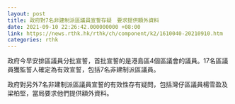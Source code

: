 ```yaml
---
layout: post
title: 政府對7名非建制派區議員宣誓存疑　要求提供額外資料
date: 2021-09-10 22:26:42.000000000 +08:00
link: https://news.rthk.hk/rthk/ch/component/k2/1610040-20210910.htm
categories: rthk
---
```


政府今早安排區議員分批宣誓，首批宣誓的是港島區4個區議會的議員。17名區議員獲監誓人確定為有效宣誓，包括7名非建制派區議員。

政府對另外7名非建制派區議員宣誓的有效性存有疑問，包括灣仔區議員楊雪盈及梁柏堅，當局要求他們提供額外資料。
